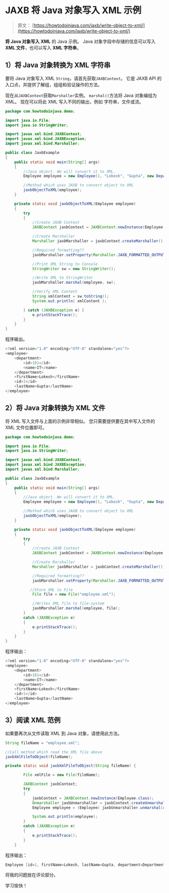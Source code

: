 # JAXB 将 Java 对象写入 XML 示例

> 原文： [https://howtodoinjava.com/jaxb/write-object-to-xml/](https://howtodoinjava.com/jaxb/write-object-to-xml/)

**将 Java 对象写入 XML** 的 Java 示例。 Java 对象字段中存储的信息可以写入 **XML 文件**，也可以写入 **XML 字符串**。

## 1）将 Java 对象转换为 XML 字符串

要将 Java 对象写入 XML `String`，请首先获取`JAXBContext`。 它是 JAXB API 的入口点，并提供了解组，组组和验证操作的方法。

现在从`JAXBContext`获取`Marshaller`实例。 `marshal()`方法将 Java 对象编组为 XML。 现在可以将此 XML 写入不同的输出，例如 字符串，文件或流。

```java
package com.howtodoinjava.demo;

import java.io.File;
import java.io.StringWriter;

import javax.xml.bind.JAXBContext;
import javax.xml.bind.JAXBException;
import javax.xml.bind.Marshaller;

public class JaxbExample 
{
	public static void main(String[] args) 
	{
		//Java object. We will convert it to XML.
		Employee employee = new Employee(1, "Lokesh", "Gupta", new Department(101, "IT"));

		//Method which uses JAXB to convert object to XML
		jaxbObjectToXML(employee);
	}

	private static void jaxbObjectToXML(Employee employee) 
	{
	    try 
	    {
	    	//Create JAXB Context
	        JAXBContext jaxbContext = JAXBContext.newInstance(Employee.class);

	        //Create Marshaller
	        Marshaller jaxbMarshaller = jaxbContext.createMarshaller();

	        //Required formatting??
	        jaxbMarshaller.setProperty(Marshaller.JAXB_FORMATTED_OUTPUT, Boolean.TRUE);

	        //Print XML String to Console
	        StringWriter sw = new StringWriter();

	        //Write XML to StringWriter
	        jaxbMarshaller.marshal(employee, sw);

	        //Verify XML Content
	        String xmlContent = sw.toString();
	        System.out.println( xmlContent );

	    } catch (JAXBException e) {
	        e.printStackTrace();
	    }
	}
}

```

程序输出。

```java
<?xml version="1.0" encoding="UTF-8" standalone="yes"?>
<employee>
    <department>
        <id>101</id>
        <name>IT</name>
    </department>
    <firstName>Lokesh</firstName>
    <id>1</id>
    <lastName>Gupta</lastName>
</employee>

```

## 2）将 Java 对象转换为 XML 文件

将 XML 写入文件与上面的示例非常相似。 您只需要提供要在其中写入文件的 XML 文件位置即可。

```java
package com.howtodoinjava.demo;

import java.io.File;
import java.io.StringWriter;

import javax.xml.bind.JAXBContext;
import javax.xml.bind.JAXBException;
import javax.xml.bind.Marshaller;

public class JaxbExample 
{
	public static void main(String[] args) 
	{
		//Java object. We will convert it to XML.
		Employee employee = new Employee(1, "Lokesh", "Gupta", new Department(101, "IT"));

		//Method which uses JAXB to convert object to XML
		jaxbObjectToXML(employee);
	}

	private static void jaxbObjectToXML(Employee employee) 
	{
	    try 
	    {
	    	//Create JAXB Context
	        JAXBContext jaxbContext = JAXBContext.newInstance(Employee.class);

	        //Create Marshaller
	        Marshaller jaxbMarshaller = jaxbContext.createMarshaller();

	        //Required formatting??
	        jaxbMarshaller.setProperty(Marshaller.JAXB_FORMATTED_OUTPUT, Boolean.TRUE);

	       //Store XML to File
	        File file = new File("employee.xml");

	        //Writes XML file to file-system
	        jaxbMarshaller.marshal(employee, file);	
	    } 
	    catch (JAXBException e) 
	    {
	        e.printStackTrace();
	    }
	}
}

```

程序输出：

```java
<?xml version="1.0" encoding="UTF-8" standalone="yes"?>
<employee>
    <department>
        <id>101</id>
        <name>IT</name>
    </department>
    <firstName>Lokesh</firstName>
    <id>1</id>
    <lastName>Gupta</lastName>
</employee>

```

## 3）阅读 XML 范例

如果要再次从文件读取 XML 到 Java 对象，请使用此方法。

```java
String fileName = "employee.xml";

//Call method which read the XML file above
jaxbXmlFileToObject(fileName);

private static void jaxbXmlFileToObject(String fileName) {

		File xmlFile = new File(fileName);

		JAXBContext jaxbContext;
		try 
		{
			jaxbContext = JAXBContext.newInstance(Employee.class);
			Unmarshaller jaxbUnmarshaller = jaxbContext.createUnmarshaller();
			Employee employee = (Employee) jaxbUnmarshaller.unmarshal(xmlFile);

			System.out.println(employee);
		}
		catch (JAXBException e) 
		{
			e.printStackTrace();
		}
	}

```

程序输出：

```java
Employee [id=1, firstName=Lokesh, lastName=Gupta, department=Department [id=101, name=IT]]

```

将我的问题放在评论部分。

学习愉快！